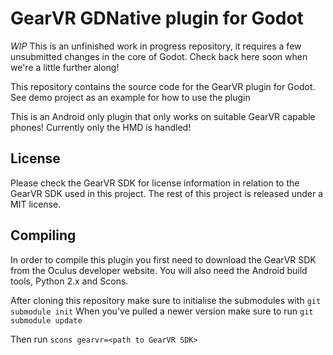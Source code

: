 # GearVR GDNative plugin for Godot

*WIP* This is an unfinished work in progress repository, it requires a few unsubmitted changes in the core of Godot. Check back here soon when we're a little further along!

This repository contains the source code for the GearVR plugin for Godot.
See demo project as an example for how to use the plugin

This is an Android only plugin that only works on suitable GearVR capable phones!
Currently only the HMD is handled!

License
-------
Please check the GearVR SDK for license information in relation to the GearVR SDK used in this project.
The rest of this project is released under a MIT license.

Compiling
---------
In order to compile this plugin you first need to download the GearVR SDK from the Oculus developer website.
You will also need the Android build tools, Python 2.x and Scons.

After cloning this repository make sure to initialise the submodules with `git submodule init`
When you've pulled a newer version make sure to run `git submodule update`

Then run `scons gearvr=<path to GearVR SDK>`
